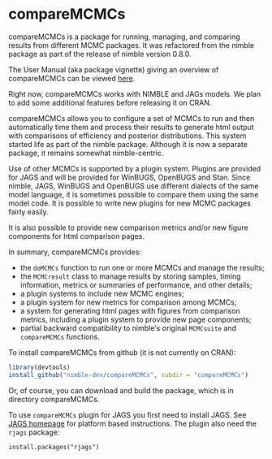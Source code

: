 # compareMCMCs

compareMCMCs is a package for running, managing, and comparing results from different MCMC packages.   It was refactored from the nimble package as part of the release of nimble version 0.8.0.

The User Manual (aka package vignette) giving an overview of compareMCMCs can be viewed [here](https://htmlpreview.github.io/?https://github.com/nimble-dev/compareMCMCs/blob/master/UserManual/compareMCMCs.html).

Right now, compareMCMCs works with NIMBLE and JAGs models.  We plan to add some additional features before releasing it on CRAN.

compareMCMCs allows you to configure a set of MCMCs to run and then automatically time them and process their results to generate html output with comparisons of efficiency and posterior distributions. This system started life as part of the nimble package. Although it is now a separate package, it remains somewhat nimble-centric.

Use of other MCMCs is supported by a plugin system.  Plugins are provided for JAGS and will be provided for WinBUGS, OpenBUGS and Stan.  Since nimble, JAGS, WinBUGS and OpenBUGS use different dialects of the same model language, it is sometimes possible to compare them using the same model code. It is possible to write new plugins for new MCMC packages fairly easily. 

It is also possible to provide new comparison metrics and/or new figure components for html comparison pages.

In summary, compareMCMCs provides:

- the `doMCMCs` function to run one or more MCMCs and manage the results;
- the `MCMCresult` class to manage results by storing samples, timing information, metrics or summaries of performance, and other details;
- a plugin systems to include new MCMC engines;
- a plugin system for new metrics for comparison among MCMCs;
- a system for generating html pages with figures from comparison metrics, including a plugin system to provide new page components;
- partial backward compatibility to nimble's original `MCMCsuite` and `compareMCMCs` functions.

To install compareMCMCs from github (it is not currently on CRAN):
```r
library(devtools)
install_github("nimble-dev/compareMCMCs", subdir = "compareMCMCs")
```
Or, of course, you can download and build the package, which is in directory compareMCMCs.

To use `compareMCMCs` plugin for JAGS you first need to install JAGS. See [JAGS homepage](http://mcmc-jags.sourceforge.net/) for platform based instructions. The plugin also need the `rjags` package:

```
install.packages("rjags")
```
